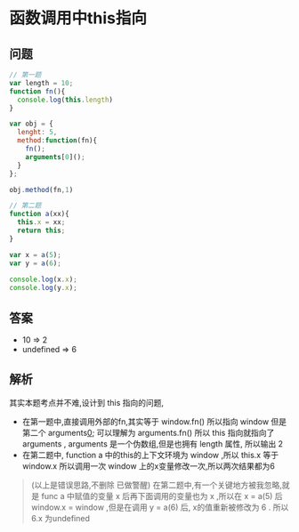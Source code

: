 # 函数调用中this指向

## 问题

```js
// 第一题
var length = 10;
function fn(){
  console.log(this.length)
}

var obj = {
  lenght: 5,
  method:function(fn){
    fn();
    arguments[0]();
  }
};

obj.method(fn,1)

// 第二题
function a(xx){
  this.x = xx;
  return this;
}

var x = a(5);
var y = a(6);
 
console.log(x.x);
console.log(y.x);
```

## 答案

- 10 => 2
- undefined => 6

## 解析

其实本题考点并不难,设计到 this 指向的问题,
- 在第一题中,直接调用外部的fn,其实等于 window.fn() 所以指向 window 但是第二个 arguments[0](); 可以理解为 arguments.fn() 所以 this 指向就指向了arguments , arguments 是一个伪数组,但是也拥有 length 属性, 所以输出 2
- 在第二题中, function a 中的this的上下文环境为 window ,所以 this.x 等于 window.x 所以调用一次 window 上的x变量修改一次,所以两次结果都为6
> (以上是错误思路,不删除 已做警醒)
> 在第二题中,有一个关键地方被我忽略,就是 func a 中赋值的变量 x 后再下面调用的变量也为 x ,所以在 x = a(5) 后 window.x  = window ,但是在调用 y = a(6) 后, x的值重新被修改为 6 . 所以 6.x 为undefined